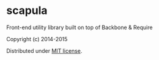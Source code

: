 scapula
=======

Front-end utility library built on top of Backbone & Require

Copyright (c) 2014-2015

Distributed under [MIT license](http://mutedsolutions.mit-license.org/).
